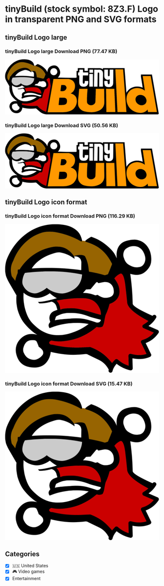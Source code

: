 # tinyBuild (stock symbol: 8Z3.F) Logo in transparent PNG and SVG formats

## tinyBuild Logo large

### tinyBuild Logo large Download PNG (77.47 KB)

![tinyBuild Logo large Download PNG (77.47 KB)](/img/orig/8Z3.F_BIG-9f3019d6.png)

### tinyBuild Logo large Download SVG (50.56 KB)

![tinyBuild Logo large Download SVG (50.56 KB)](/img/orig/8Z3.F_BIG-bbcc3bcd.svg)

## tinyBuild Logo icon format

### tinyBuild Logo icon format Download PNG (116.29 KB)

![tinyBuild Logo icon format Download PNG (116.29 KB)](/img/orig/8Z3.F-5b1eb840.png)

### tinyBuild Logo icon format Download SVG (15.47 KB)

![tinyBuild Logo icon format Download SVG (15.47 KB)](/img/orig/8Z3.F-6b02c0fc.svg)



## Categories
- [x] 🇺🇸 United States
- [x] 🎮 Video games
- [x] Entertainment
